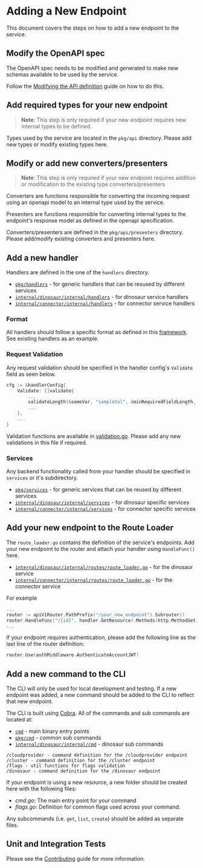 # Adding a New Endpoint
This document covers the steps on how to add a new endpoint to the service.

## Modify the OpenAPI spec
The OpenAPI spec needs to be modified and generated to make new schemas available to be used by the service.

Follow the [Modifying the API definition](../CONTRIBUTING.md#modifying-the-api-definition) guide on how to do this.

## Add required types for your new endpoint
> **Note**: This step is only required if your new endpoint requires new internal types to be defined.

Types used by the service are located in the `pkg/api` directory. Please add new types or modify existing types here.

## Modify or add new converters/presenters
> **Note**: This step is only required if your new endpoint requires addition or modification to the existing type converters/presenters

Converters are functions responsible for converting the incoming request using an openapi model to an internal type used by the service.

Presenters are functions responsible for converting internal types to the endpoint's response model as defined in the openapi specification.

Converters/presenters are defined in the `pkg/api/presenters` directory. Please add/modify existing converters and presenters here.

## Add a new handler
Handlers are defined in the one of the `handlers` directory. 
* [`pkg/handlers`](../pkg/handlers) - for generic handlers that can be resused by different services
* [`internal/dinosaur/internal/handlers`](../internal/dinosaur/internal/handlers) - for dinosaur service handlers
* [`internal/connector/internal/handlers`](../internal/connector/internal/handlers) - for connector service handlers

### Format
All handlers should follow a specific format as defined in this [framework](https://github.com/bf2fc6cc711aee1a0c2a/kas-fleet-manager/blob/main/pkg/handlers/framework.go). See existing handlers as an example.

### Request Validation
Any request validation should be specified in the handler config's `Validate` field as seen below.

```go
cfg := &handlerConfig{
    Validate: []validate{
        ...
        validateLength(&someVar, "sampleVal", &minRequiredFieldLength, nil),
        ...
    },
    ...
}
```

Validation functions are available in [validation.go](https://github.com/bf2fc6cc711aee1a0c2a/kas-fleet-manager/blob/master/pkg/handlers/validation.go). Please add any new validations in this file if required.

### Services
Any backend functionality called from your handler should be specified in `services` or it's subdirectory.

* [`pkg/services`](../pkg/services) - for generic services that can be reused by different services
* [`internal/dinosaur/internal/services`](../internal/dinosaur/internal/services) - for dinosaur specific services
* [`internal/connector/internal/services`](../internal/connector/internal/services) - for connector specific services

## Add your new endpoint to the Route Loader

The `route_loader.go` contains the definition of the service's endpoints. Add your new endpoint to the router and attach your handler using `HandleFunc()` here.

* [`internal/dinosaur/internal/routes/route_loader.go`](../internal/dinosaur/internal/routes/route_loader.go) - for the dinosaur service
* [`internal/connector/internal/routes/route_loader.go`](../internal/connector/internal/routes/route_loader.go) - for the connector service

For example

```go
...
router := apiV1Router.PathPrefix("/your_new_endpoint").Subrouter()
router.HandleFunc("/{id}", handler.GetResource).Methods(http.MethodGet)
...
```

If your endpoint requires authentication, please add the following line as the last line of the router definition:

```go
router.Use(authMiddleware.AuthenticateAccountJWT)
```


## Add a new command to the CLI
The CLI will only be used for local development and testing. If a new endpoint was added, a new command should be added to the CLI to reflect that new endpoint.

The CLI is built using [Cobra](https://github.com/spf13/cobra).  All of the commands and sub commands are located at:

* [`cmd`](../cmd) - main binary entry points
* [`pkg/cmd`](../pkg/cmd) - common sub commands
* [`internal/dinosaur/internal/cmd`](../internal/dinosaur/internal/cmd) - dinosaur sub commands

```
/cloudprovider - command definition for the /cloudprovider endpoint
/cluster - command definition for the /cluster endpoint
/flags - util functions for flags validation
/dinosaur - command definition for the /dinosaur endpoint
```

If your endpoint is using a new resource, a new folder should be created here with the following files:
- _cmd.go_: The main entry point for your command
- _flags.go_: Definition for common flags used across your command. 

Any subcommands (i.e. `get`, `list`, `create`) should be added as separate files.

## Unit and Integration Tests
Please see the [Contributing](../CONTRIBUTING.md) guide for more information.
